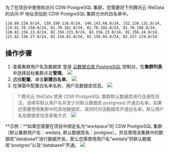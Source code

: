 为了在项目中使用和访问 CDW PostgreSQL 集群，您需要将下列腾讯云 WeData 的访问 IP 地址添加到 CDW PostgreSQL 集群允许的白名单中。
```
118.89.220.0/24, 139.199.116.0/24, 140.143.68.0/24, 152.136.131.0/24, 
119.81.70.150.0/24, 81.70.161.0/24, 81.70.195.0/24, 81.70.198.0/24, 
120.82.156.22.0/24, 82.156.221.0/24, 82.156.23.0/24, 82.156.24.0/24, 
121.82.156.27.0/24, 82.156.82.0/24, 82.156.84.0/24, 82.157.119.0/24
```
## 操作步骤
1. 查看集群用户名及数据库
登录 [云数据仓库 PostgreSQL](https://console.cloud.tencent.com/cdwpg) 控制台，在**集群列表**中选择目标集群点击**管理**。
![](https://main.qcloudimg.com/raw/d630511e1a61dbbbbf5f470986d9228e.png)
2. 选择**配置**，单击**新建白名单**。
![](https://main.qcloudimg.com/raw/7677d7a6d850524ce37bb2f56119e118.png)
3. 在弹窗中配置白名单名称、用户及数据库信息。
![](https://main.qcloudimg.com/raw/60df7783cf18ac3dbca35dd1f70a287d.png)

>? 腾讯云 WeData 使用 CDW PostgreSQL 集群默认数据库进行连通性测试，请填写默认用户名并至少对默认数据库 postgresql 开通白名单。如果还需要使用集群中的其他数据库，请同时对该数据库开通白名单。默认用户名及数据库信息查看方式：![](https://main.qcloudimg.com/raw/82517b0876c68b4f9394dc34e646b177.png)

**示例：**如果您需要在项目中绑定名为“workpace”的 CDW PostgreSQL 集群（默认集群用户名：wedata, 默认数据库名：postgres），并且使用该集群中的数据库“database1”进行数据开发。那么您需使用用户名“wedata”将默认数据库“postgres”以及“database1”开通。
 ![](https://main.qcloudimg.com/raw/fc0ba595e8fd97f9ca229ca85892c940.png)
 

 
